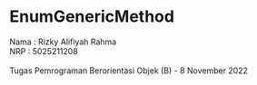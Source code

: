 # EnumGenericMethod

Nama  : Rizky Alifiyah Rahma </br>
NRP   : 5025211208 </br></br>
Tugas Pemrograman Berorientasi Objek (B) - 8 November 2022
